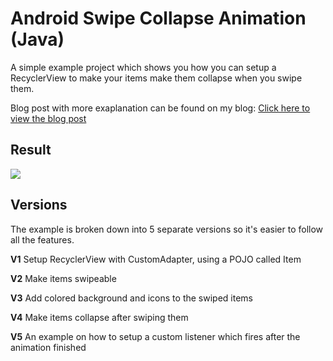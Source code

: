 Android Swipe Collapse Animation (Java)
=========

A simple example project which shows you how you can setup a RecyclerView to make your items make them collapse when you swipe them.

Blog post with more exaplanation can be found on my blog: [Click here to view the blog post](https://messedcode.com/dave/posts/android-java-swipe-collapse-animation)

## Result

![](https://i.imgur.com/fYdpiqG.gif)

## Versions

The example is broken down into 5 separate versions so it's easier to follow all the features.

**V1**
Setup RecyclerView with CustomAdapter, using a POJO called Item

**V2**
Make items swipeable

**V3**
Add colored background and icons to the swiped items

**V4**
Make items collapse after swiping them

**V5**
An example on how to setup a custom listener which fires after the animation finished